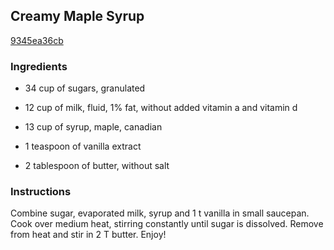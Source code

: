 ## Creamy Maple Syrup

[9345ea36cb](http://www.food.com/recipe/creamy-maple-syrup-361304)

### Ingredients

 - 34 cup of sugars, granulated

 - 12 cup of milk, fluid, 1% fat, without added vitamin a and vitamin d

 - 13 cup of syrup, maple, canadian

 - 1 teaspoon of vanilla extract

 - 2 tablespoon of butter, without salt

### Instructions

Combine sugar, evaporated milk, syrup and 1 t vanilla in small saucepan. Cook over medium heat, stirring constantly until sugar is dissolved. Remove from heat and stir in 2 T butter. Enjoy!